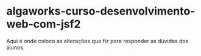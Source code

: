 # algaworks-curso-desenvolvimento-web-com-jsf2

Aqui é onde coloco as alterações que fiz para responder as dúvidas dos alunos.
